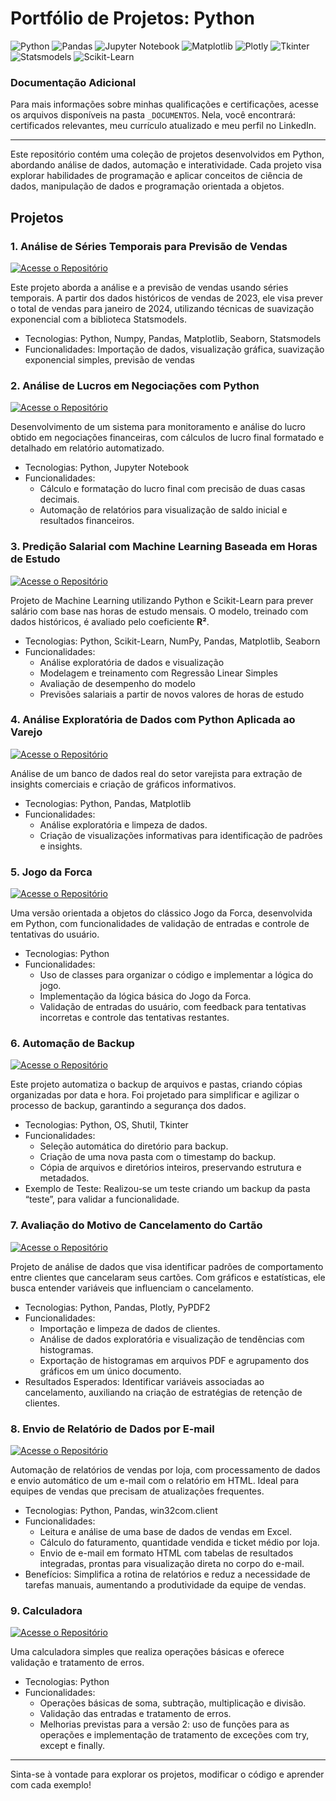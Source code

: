 # Portfólio de Projetos: Python
![Python](https://img.shields.io/badge/Python-3776AB?style=for-the-badge&logo=python&logoColor=white)
![Pandas](https://img.shields.io/badge/Pandas-150458?style=for-the-badge&logo=pandas&logoColor=white)
![Jupyter Notebook](https://img.shields.io/badge/Jupyter%20Notebook-F37626?style=for-the-badge&logo=jupyter&logoColor=white)
![Matplotlib](https://img.shields.io/badge/Matplotlib-11557c?style=for-the-badge)
![Plotly](https://img.shields.io/badge/Plotly-3F4F75?style=for-the-badge&logo=plotly&logoColor=white)
![Tkinter](https://img.shields.io/badge/Tkinter-FF6F00?style=for-the-badge&logo=python&logoColor=white)
![Statsmodels](https://img.shields.io/badge/statsmodels-3776AB?style=for-the-badge&logo=python&logoColor=white)
![Scikit-Learn](https://img.shields.io/badge/Scikit--Learn-0A0A0A?style=for-the-badge&logo=scikit-learn)

### Documentação Adicional
Para mais informações sobre minhas qualificações e certificações, acesse os arquivos disponíveis na pasta <code>_DOCUMENTOS</code>. Nela, você encontrará: certificados relevantes, meu currículo atualizado e meu perfil no LinkedIn.

<hr> 

Este repositório contém uma coleção de projetos desenvolvidos em Python, abordando análise de dados, automação e interatividade. Cada projeto visa explorar habilidades de programação e aplicar conceitos de ciência de dados, manipulação de dados e programação orientada a objetos.

## Projetos

### 1. Análise de Séries Temporais para Previsão de Vendas
[![Acesse o Repositório](https://img.shields.io/badge/Acesse%20o%20Reposit%C3%B3rio-gray?style=for-the-badge)](https://github.com/vitoriapguimaraes/portifolio-python-data_science/tree/main/Previs%C3%A3o%20de%20Vendas%20com%20Suaviza%C3%A7%C3%A3o%20Exponencial)

Este projeto aborda a análise e a previsão de vendas usando séries temporais. A partir dos dados históricos de vendas de 2023, ele visa prever o total de vendas para janeiro de 2024, utilizando técnicas de suavização exponencial com a biblioteca Statsmodels.
- Tecnologias: Python, Numpy, Pandas, Matplotlib, Seaborn, Statsmodels
- Funcionalidades: Importação de dados, visualização gráfica, suavização exponencial simples, previsão de vendas

### 2. Análise de Lucros em Negociações com Python
[![Acesse o Repositório](https://img.shields.io/badge/Acesse%20o%20Reposit%C3%B3rio-gray?style=for-the-badge)](https://github.com/vitoriapguimaraes/portifolio-python-data_science/tree/main/An%C3%A1lise%20Estat%C3%ADstica%20com%20Statsmodels)

Desenvolvimento de um sistema para monitoramento e análise do lucro obtido em negociações financeiras, com cálculos de lucro final formatado e detalhado em relatório automatizado.
- Tecnologias: Python, Jupyter Notebook
- Funcionalidades:
    - Cálculo e formatação do lucro final com precisão de duas casas decimais.
    - Automação de relatórios para visualização de saldo inicial e resultados financeiros.

### 3. Predição Salarial com Machine Learning Baseada em Horas de Estudo
[![Acesse o Repositório](https://img.shields.io/badge/Acesse%20o%20Reposit%C3%B3rio-gray?style=for-the-badge)](https://github.com/vitoriapguimaraes/portifolio-python-data_science/tree/main/Machine%20Learning%20para%20Predi%C3%A7%C3%A3o%20Salarial)

Projeto de Machine Learning utilizando Python e Scikit-Learn para prever salário com base nas horas de estudo mensais. O modelo, treinado com dados históricos, é avaliado pelo coeficiente **R&sup2;**.
- Tecnologias: Python, Scikit-Learn, NumPy, Pandas, Matplotlib, Seaborn
- Funcionalidades:
    - Análise exploratória de dados e visualização
    - Modelagem e treinamento com Regressão Linear Simples
    - Avaliação de desempenho do modelo
    - Previsões salariais a partir de novos valores de horas de estudo

### 4. Análise Exploratória de Dados com Python Aplicada ao Varejo
[![Acesse o Repositório](https://img.shields.io/badge/Acesse%20o%20Reposit%C3%B3rio-gray?style=for-the-badge)](https://github.com/vitoriapguimaraes/portifolio-python-data_science/tree/main/Analise%20de%20Vendas)

Análise de um banco de dados real do setor varejista para extração de insights comerciais e criação de gráficos informativos.
- Tecnologias: Python, Pandas, Matplotlib
- Funcionalidades:
    - Análise exploratória e limpeza de dados.
    - Criação de visualizações informativas para identificação de padrões e insights.

### 5. Jogo da Forca
[![Acesse o Repositório](https://img.shields.io/badge/Acesse%20o%20Reposit%C3%B3rio-gray?style=for-the-badge)](https://github.com/vitoriapguimaraes/portifolio-python-data_science/tree/main/Jogo%20da%20Forca)

Uma versão orientada a objetos do clássico Jogo da Forca, desenvolvida em Python, com funcionalidades de validação de entradas e controle de tentativas do usuário.
- Tecnologias: Python
- Funcionalidades:
    - Uso de classes para organizar o código e implementar a lógica do jogo.
    - Implementação da lógica básica do Jogo da Forca.
    - Validação de entradas do usuário, com feedback para tentativas incorretas e controle das tentativas restantes.

### 6. Automação de Backup
[![Acesse o Repositório](https://img.shields.io/badge/Acesse%20o%20Reposit%C3%B3rio-gray?style=for-the-badge)](https://github.com/vitoriapguimaraes/portifolio-python-data_science/tree/main/Automo%C3%A7%C3%A3o%20de%20backup)

Este projeto automatiza o backup de arquivos e pastas, criando cópias organizadas por data e hora. Foi projetado para simplificar e agilizar o processo de backup, garantindo a segurança dos dados.

- Tecnologias: Python, OS, Shutil, Tkinter
- Funcionalidades:
    - Seleção automática do diretório para backup.
    - Criação de uma nova pasta com o timestamp do backup.
    - Cópia de arquivos e diretórios inteiros, preservando estrutura e metadados.
- Exemplo de Teste: Realizou-se um teste criando um backup da pasta “teste”, para validar a funcionalidade.

### 7. Avaliação do Motivo de Cancelamento do Cartão
[![Acesse o Repositório](https://img.shields.io/badge/Acesse%20o%20Reposit%C3%B3rio-gray?style=for-the-badge)](https://github.com/vitoriapguimaraes/portifolio-python-data_science/tree/main/Avalia%C3%A7%C3%A3o%20Cancelamento%20de%20Cart%C3%A3o)

Projeto de análise de dados que visa identificar padrões de comportamento entre clientes que cancelaram seus cartões. Com gráficos e estatísticas, ele busca entender variáveis que influenciam o cancelamento.

- Tecnologias: Python, Pandas, Plotly, PyPDF2
- Funcionalidades:
    - Importação e limpeza de dados de clientes.
    - Análise de dados exploratória e visualização de tendências com histogramas.
    - Exportação de histogramas em arquivos PDF e agrupamento dos gráficos em um único documento.
- Resultados Esperados: Identificar variáveis associadas ao cancelamento, auxiliando na criação de estratégias de retenção de clientes.

### 8. Envio de Relatório de Dados por E-mail
[![Acesse o Repositório](https://img.shields.io/badge/Acesse%20o%20Reposit%C3%B3rio-gray?style=for-the-badge)](https://github.com/vitoriapguimaraes/portifolio-python-data_science/tree/main/Relat%C3%B3rio%20de%20Dados%20por%20Email)

Automação de relatórios de vendas por loja, com processamento de dados e envio automático de um e-mail com o relatório em HTML. Ideal para equipes de vendas que precisam de atualizações frequentes.

- Tecnologias: Python, Pandas, win32com.client
- Funcionalidades:
    - Leitura e análise de uma base de dados de vendas em Excel.
    - Cálculo do faturamento, quantidade vendida e ticket médio por loja.
    - Envio de e-mail em formato HTML com tabelas de resultados integradas, prontas para visualização direta no corpo do e-mail.
- Benefícios: Simplifica a rotina de relatórios e reduz a necessidade de tarefas manuais, aumentando a produtividade da equipe de vendas.

### 9. Calculadora
[![Acesse o Repositório](https://img.shields.io/badge/Acesse%20o%20Reposit%C3%B3rio-gray?style=for-the-badge)](https://github.com/vitoriapguimaraes/portifolio-python-data_science/tree/main/Calculadora)

Uma calculadora simples que realiza operações básicas e oferece validação e tratamento de erros.
- Tecnologias: Python
- Funcionalidades:
    - Operações básicas de soma, subtração, multiplicação e divisão.
    - Validação das entradas e tratamento de erros.
    - Melhorias previstas para a versão 2: uso de funções para as operações e implementação de tratamento de exceções com try, except e finally.

<hr>

Sinta-se à vontade para explorar os projetos, modificar o código e aprender com cada exemplo!
